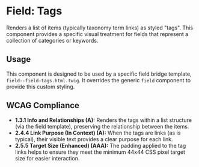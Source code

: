 # Field: Tags

Renders a list of items (typically taxonomy term links) as styled "tags". This
component provides a specific visual treatment for fields that represent a
collection of categories or keywords.

## Usage

This component is designed to be used by a specific field bridge
template, `field--field-tags.html.twig`. It overrides the generic `field`
component to provide this custom styling.

## WCAG Compliance

- **1.3.1 Info and Relationships (A):** Renders the tags within a list
  structure (via the field template), preserving the relationship between the
  items.
- **2.4.4 Link Purpose (In Context) (A):** When the tags are links (as is
  typical), their visible text provides a clear purpose for each link.
- **2.5.5 Target Size (Enhanced) (AAA):** The padding applied to the tag links
  helps to ensure they meet the minimum 44x44 CSS pixel target size for easier
  interaction.
